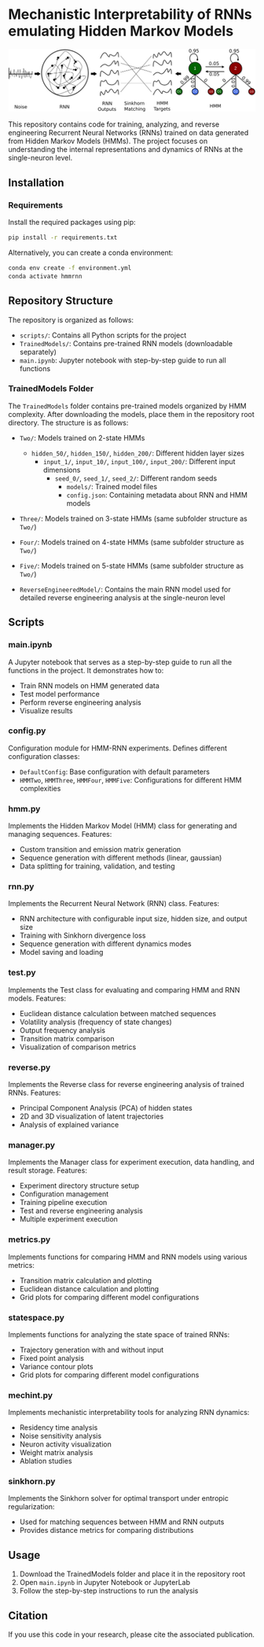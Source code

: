 # Mechanistic Interpretability of RNNs emulating Hidden Markov Models

![Header image](header.png)

This repository contains code for training, analyzing, and reverse engineering Recurrent Neural Networks (RNNs) trained on data generated from Hidden Markov Models (HMMs). The project focuses on understanding the internal representations and dynamics of RNNs at the single-neuron level.

## Installation

### Requirements

Install the required packages using pip:

```bash
pip install -r requirements.txt
```

Alternatively, you can create a conda environment:

```bash
conda env create -f environment.yml
conda activate hmmrnn
```

## Repository Structure

The repository is organized as follows:

- `scripts/`: Contains all Python scripts for the project
- `TrainedModels/`: Contains pre-trained RNN models (downloadable separately)
- `main.ipynb`: Jupyter notebook with step-by-step guide to run all functions

### TrainedModels Folder

The `TrainedModels` folder contains pre-trained models organized by HMM complexity. After downloading the models, place them in the repository root directory. The structure is as follows:

- `Two/`: Models trained on 2-state HMMs
  - `hidden_50/`, `hidden_150/`, `hidden_200/`: Different hidden layer sizes
    - `input_1/`, `input_10/`, `input_100/`, `input_200/`: Different input dimensions
      - `seed_0/`, `seed_1/`, `seed_2/`: Different random seeds
        - `models/`: Trained model files
        - `config.json`: Containing metadata about RNN and HMM models

- `Three/`: Models trained on 3-state HMMs (same subfolder structure as `Two/`)
- `Four/`: Models trained on 4-state HMMs (same subfolder structure as `Two/`)
- `Five/`: Models trained on 5-state HMMs (same subfolder structure as `Two/`)
- `ReverseEngineeredModel/`: Contains the main RNN model used for detailed reverse engineering analysis at the single-neuron level

## Scripts

### main.ipynb

A Jupyter notebook that serves as a step-by-step guide to run all the functions in the project. It demonstrates how to:
- Train RNN models on HMM generated data
- Test model performance
- Perform reverse engineering analysis
- Visualize results

### config.py

Configuration module for HMM-RNN experiments. Defines different configuration classes:
- `DefaultConfig`: Base configuration with default parameters
- `HMMTwo`, `HMMThree`, `HMMFour`, `HMMFive`: Configurations for different HMM complexities

### hmm.py

Implements the Hidden Markov Model (HMM) class for generating and managing sequences. Features:
- Custom transition and emission matrix generation
- Sequence generation with different methods (linear, gaussian)
- Data splitting for training, validation, and testing

### rnn.py

Implements the Recurrent Neural Network (RNN) class. Features:
- RNN architecture with configurable input size, hidden size, and output size
- Training with Sinkhorn divergence loss
- Sequence generation with different dynamics modes
- Model saving and loading

### test.py

Implements the Test class for evaluating and comparing HMM and RNN models. Features:
- Euclidean distance calculation between matched sequences
- Volatility analysis (frequency of state changes)
- Output frequency analysis
- Transition matrix comparison
- Visualization of comparison metrics

### reverse.py

Implements the Reverse class for reverse engineering analysis of trained RNNs. Features:
- Principal Component Analysis (PCA) of hidden states
- 2D and 3D visualization of latent trajectories
- Analysis of explained variance

### manager.py

Implements the Manager class for experiment execution, data handling, and result storage. Features:
- Experiment directory structure setup
- Configuration management
- Training pipeline execution
- Test and reverse engineering analysis
- Multiple experiment execution

### metrics.py

Implements functions for comparing HMM and RNN models using various metrics:
- Transition matrix calculation and plotting
- Euclidean distance calculation and plotting
- Grid plots for comparing different model configurations 

### statespace.py

Implements functions for analyzing the state space of trained RNNs:
- Trajectory generation with and without input
- Fixed point analysis
- Variance contour plots
- Grid plots for comparing different model configurations

### mechint.py

Implements mechanistic interpretability tools for analyzing RNN dynamics:
- Residency time analysis
- Noise sensitivity analysis
- Neuron activity visualization
- Weight matrix analysis
- Ablation studies

### sinkhorn.py

Implements the Sinkhorn solver for optimal transport under entropic regularization:
- Used for matching sequences between HMM and RNN outputs
- Provides distance metrics for comparing distributions

## Usage

1. Download the TrainedModels folder and place it in the repository root
2. Open `main.ipynb` in Jupyter Notebook or JupyterLab
3. Follow the step-by-step instructions to run the analysis

## Citation

If you use this code in your research, please cite the associated publication.
